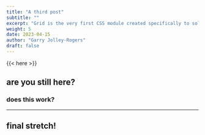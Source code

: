 ```yaml
---
title: "A third post"
subtitle: ""
excerpt: "Grid is the very first CSS module created specifically to solve the layout problems we’ve all been hacking our way around for as long as we’ve been making websites."
weight: 5 
date: 2023-04-15
author: "Garry Jolley-Rogers"
draft: false
---
```


{{< here >}}


## are you still here?

### does this work?

---

## final stretch!
